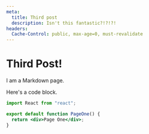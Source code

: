 ```yaml
---
meta:
  title: Third post
  description: Isn't this fantastic?!?!?!
headers:
  Cache-Control: public, max-age=0, must-revalidate
---
```


# Third Post!

I am a Markdown page.

Here's a code block.

```jsx
import React from "react";

export default function PageOne() {
  return <div>Page One</div>;
}
```
